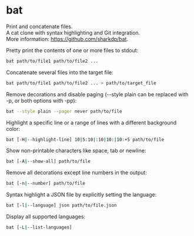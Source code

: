 # bat

Print and concatenate files.  
A cat clone with syntax highlighting and Git integration.  
More information: https://github.com/sharkdp/bat.  

Pretty print the contents of one or more files to stdout:

```bash
bat path/to/file1 path/to/file2 ...
```

Concatenate several files into the target file:

```bash
bat path/to/file1 path/to/file2 ... > path/to/target_file
```

Remove decorations and disable paging (--style plain can be replaced with -p, or both options with -pp):

```bash
bat --style plain --pager never path/to/file
```

Highlight a specific line or a range of lines with a different background color:

```bash
bat [-H|--highlight-line] 10|5:10|:10|10:|10:+5 path/to/file
```

Show non-printable characters like space, tab or newline:

```bash
bat [-A|--show-all] path/to/file
```

Remove all decorations except line numbers in the output:

```bash
bat [-n|--number] path/to/file
```

Syntax highlight a JSON file by explicitly setting the language:

```bash
bat [-l|--language] json path/to/file.json
```

Display all supported languages:

```bash
bat [-L|--list-languages]
```
